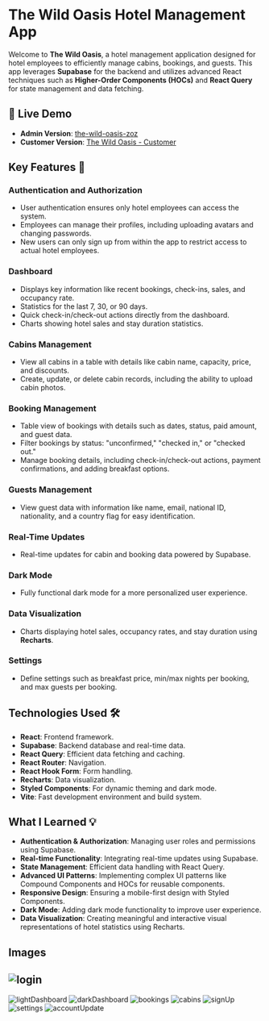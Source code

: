 # The Wild Oasis Hotel Management App

Welcome to **The Wild Oasis**, a hotel management application designed for hotel employees to efficiently manage cabins, bookings, and guests. This app leverages **Supabase** for the backend and utilizes advanced React techniques such as **Higher-Order Components (HOCs)** and **React Query** for state management and data fetching.

## 🚀 Live Demo

- **Admin Version**: [the-wild-oasis-zoz](https://the-wild-oasis-zoz.netlify.app/)
- **Customer Version**: [The Wild Oasis - Customer](#)

## Key Features 📝

### Authentication and Authorization

- User authentication ensures only hotel employees can access the system.
- Employees can manage their profiles, including uploading avatars and changing passwords.
- New users can only sign up from within the app to restrict access to actual hotel employees.

### Dashboard

- Displays key information like recent bookings, check-ins, sales, and occupancy rate.
- Statistics for the last 7, 30, or 90 days.
- Quick check-in/check-out actions directly from the dashboard.
- Charts showing hotel sales and stay duration statistics.

### Cabins Management

- View all cabins in a table with details like cabin name, capacity, price, and discounts.
- Create, update, or delete cabin records, including the ability to upload cabin photos.

### Booking Management

- Table view of bookings with details such as dates, status, paid amount, and guest data.
- Filter bookings by status: "unconfirmed," "checked in," or "checked out."
- Manage booking details, including check-in/check-out actions, payment confirmations, and adding breakfast options.

### Guests Management

- View guest data with information like name, email, national ID, nationality, and a country flag for easy identification.

### Real-Time Updates

- Real-time updates for cabin and booking data powered by Supabase.

### Dark Mode

- Fully functional dark mode for a more personalized user experience.

### Data Visualization

- Charts displaying hotel sales, occupancy rates, and stay duration using **Recharts**.

### Settings

- Define settings such as breakfast price, min/max nights per booking, and max guests per booking.

## Technologies Used 🛠️

- **React**: Frontend framework.
- **Supabase**: Backend database and real-time data.
- **React Query**: Efficient data fetching and caching.
- **React Router**: Navigation.
- **React Hook Form**: Form handling.
- **Recharts**: Data visualization.
- **Styled Components**: For dynamic theming and dark mode.
- **Vite**: Fast development environment and build system.

## What I Learned 💡

- **Authentication & Authorization**: Managing user roles and permissions using Supabase.
- **Real-time Functionality**: Integrating real-time updates using Supabase.
- **State Management**: Efficient data handling with React Query.
- **Advanced UI Patterns**: Implementing complex UI patterns like Compound Components and HOCs for reusable components.
- **Responsive Design**: Ensuring a mobile-first design with Styled Components.
- **Dark Mode**: Adding dark mode functionality to improve user experience.
- **Data Visualization**: Creating meaningful and interactive visual representations of hotel statistics using Recharts.

## Images 

![login](https://github.com/user-attachments/assets/66e69d5b-5440-4b98-95a3-ee30277616eb)
---
![lightDashboard](https://github.com/user-attachments/assets/7a65de38-3239-4e82-a3d6-67265234d05c)
![darkDashboard](https://github.com/user-attachments/assets/811ae161-1bc1-4232-bcb9-86854499596b)
![bookings](https://github.com/user-attachments/assets/71b86dfd-f39d-405b-8298-eb4b25595214)
![cabins](https://github.com/user-attachments/assets/8132d0c9-0bee-47e6-9992-83a2fb0691f1)
![signUp](https://github.com/user-attachments/assets/de78c64b-49c2-46a9-9afb-0d7a4dc2c662)
![settings](https://github.com/user-attachments/assets/be5d2798-f702-47f2-9869-8d564c534924)
![accountUpdate](https://github.com/user-attachments/assets/e89b4f3a-4bf2-499b-b22b-dc7a35017d4e)

